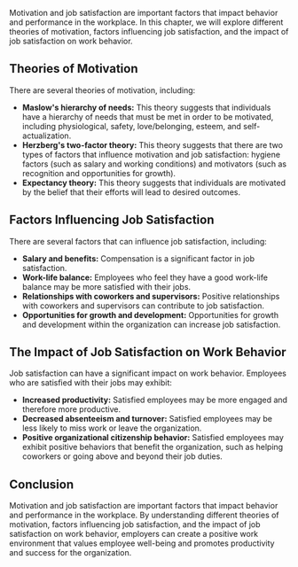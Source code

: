 
Motivation and job satisfaction are important factors that impact behavior and performance in the workplace. In this chapter, we will explore different theories of motivation, factors influencing job satisfaction, and the impact of job satisfaction on work behavior.

Theories of Motivation
----------------------

There are several theories of motivation, including:

* **Maslow's hierarchy of needs:** This theory suggests that individuals have a hierarchy of needs that must be met in order to be motivated, including physiological, safety, love/belonging, esteem, and self-actualization.
* **Herzberg's two-factor theory:** This theory suggests that there are two types of factors that influence motivation and job satisfaction: hygiene factors (such as salary and working conditions) and motivators (such as recognition and opportunities for growth).
* **Expectancy theory:** This theory suggests that individuals are motivated by the belief that their efforts will lead to desired outcomes.

Factors Influencing Job Satisfaction
------------------------------------

There are several factors that can influence job satisfaction, including:

* **Salary and benefits:** Compensation is a significant factor in job satisfaction.
* **Work-life balance:** Employees who feel they have a good work-life balance may be more satisfied with their jobs.
* **Relationships with coworkers and supervisors:** Positive relationships with coworkers and supervisors can contribute to job satisfaction.
* **Opportunities for growth and development:** Opportunities for growth and development within the organization can increase job satisfaction.

The Impact of Job Satisfaction on Work Behavior
-----------------------------------------------

Job satisfaction can have a significant impact on work behavior. Employees who are satisfied with their jobs may exhibit:

* **Increased productivity:** Satisfied employees may be more engaged and therefore more productive.
* **Decreased absenteeism and turnover:** Satisfied employees may be less likely to miss work or leave the organization.
* **Positive organizational citizenship behavior:** Satisfied employees may exhibit positive behaviors that benefit the organization, such as helping coworkers or going above and beyond their job duties.

Conclusion
----------

Motivation and job satisfaction are important factors that impact behavior and performance in the workplace. By understanding different theories of motivation, factors influencing job satisfaction, and the impact of job satisfaction on work behavior, employers can create a positive work environment that values employee well-being and promotes productivity and success for the organization.

